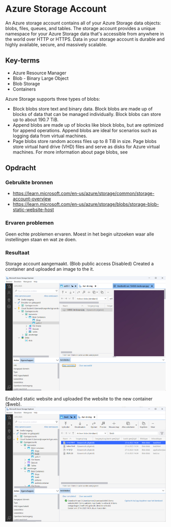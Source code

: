 # Azure Storage Account
An Azure storage account contains all of your Azure Storage data objects: blobs, files, queues, and tables. The storage account provides a unique namespace for your Azure Storage data that's accessible from anywhere in the world over HTTP or HTTPS. Data in your storage account is durable and highly available, secure, and massively scalable.

## Key-terms
- Azure Resource Manager
- Blob - Binary Large Object
- Blob Storage
- Containers

Azure Storage supports three types of blobs:
- Block blobs store text and binary data. Block blobs are made up of blocks of data that can be managed individually. Block blobs can store up to about 190.7 TiB.
- Append blobs are made up of blocks like block blobs, but are optimized for append operations. Append blobs are ideal for scenarios such as logging data from virtual machines.
- Page blobs store random access files up to 8 TiB in size. Page blobs store virtual hard drive (VHD) files and serve as disks for Azure virtual machines. For more information about page blobs, see

## Opdracht
### Gebruikte bronnen
- https://learn.microsoft.com/en-us/azure/storage/common/storage-account-overview
- https://learn.microsoft.com/en-us/azure/storage/blobs/storage-blob-static-website-host

### Ervaren problemen
Geen echte problemen ervaren. Moest in het begin uitzoeken waar alle instellingen staan en wat ze doen. 

### Resultaat

Storage account aangemaakt. (Blob public access Disabled)
Created a container and uploaded an image to the it.

![Image](https://github.com/techgrounds/techgrounds-kaman/blob/main/00_includes/AZ-05_screen010.png)

Enabled static website and uploaded the website to the new container ($web).
![Image](https://github.com/techgrounds/techgrounds-kaman/blob/main/00_includes/AZ-05_screen020.png)